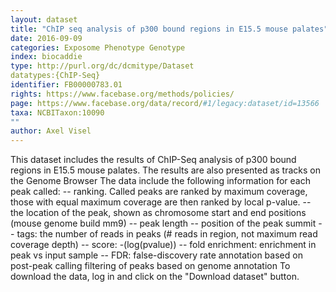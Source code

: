 ```yaml
---
layout: dataset  
title: "ChIP seq analysis of p300 bound regions in E15.5 mouse palates"  
date: 2016-09-09  
categories: Exposome Phenotype Genotype  
index: biocaddie  
type: http://purl.org/dc/dcmitype/Dataset  
datatypes:{ChIP-Seq}  
identifier: FB00000783.01  
rights: https://www.facebase.org/methods/policies/  
page: https://www.facebase.org/data/record/#1/legacy:dataset/id=13566  
taxa: NCBITaxon:10090  
""  
author: Axel Visel
---
```

 This dataset includes the results of ChIP-Seq analysis of p300 bound regions in E15.5 mouse palates. The results are also presented as tracks on the Genome Browser The data include the following information for each peak called: -- ranking. Called peaks are ranked by maximum coverage, those with equal maximum coverage are then ranked by local p-value. -- the location of the peak, shown as chromosome start and end positions (mouse genome build mm9) -- peak length -- position of the peak summit -- tags: the number of reads in peaks (# reads in region, not maximum read coverage depth) -- score: -(log(pvalue)) -- fold enrichment: enrichment in peak vs input sample -- FDR: false-discovery rate annotation based on post-peak calling filtering of peaks based on genome annotation To download the data, log in and click on the &quot;Download dataset&quot; button. 
